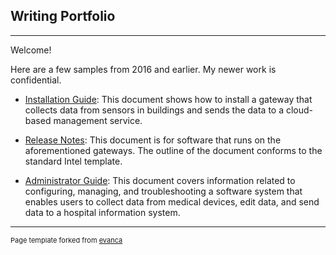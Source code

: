 ## Writing Portfolio

---

Welcome! 

Here are a few samples from 2016 and earlier. My newer work is confidential.  

- [Installation Guide](pdf/writing-sample-334815-002-intel-bmp-installation-guide.pdf): This document shows how to install a gateway that collects data from sensors in buildings and sends the data to a cloud-based management service.

- [Release Notes](pdf/writing-sample-335025-003-intel-bmp-v1-0-release-notes.pdf): This document is for software that runs on the aforementioned gateways. The outline of the document conforms to the standard Intel template.

- [Administrator Guide](pdf/writing-sample-80015957c-connex-vm-administrator-guide.pdf): This document covers information related to configuring, managing, and troubleshooting a software system that enables users to collect data from medical devices, edit data, and send data to a hospital information system.      

---
<p style="font-size:11px">Page template forked from <a href="https://github.com/evanca/quick-portfolio">evanca</a></p>
<!-- Remove above link if you don't want to attibute -->

